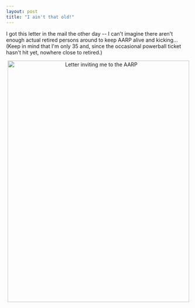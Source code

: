```yaml
---
layout: post
title: "I ain't that old!"
---
```




<p>I got this letter in the mail the other day -- I can't imagine there aren't enough actual retired persons around to keep AARP alive and kicking... (Keep in mind that I'm only 35 and, since the occasional powerball ticket hasn't hit yet, nowhere close to retired.)</p>

<p align="center">
<a href="http://www.cwinters.com/images/blog/AARP_letter_at_35.png"><img src="http://www.cwinters.com/images/blog/AARP_letter_at_35_small.png" width="496" height="660" alt="Letter inviting me to the AARP" border="0" /></a>
</p>


